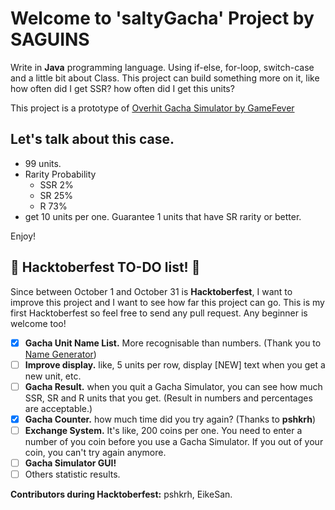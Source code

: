 # Welcome to 'saltyGacha' Project by SAGUINS
Write in **Java** programming language. Using if-else, for-loop, switch-case and a little bit about Class. This project can build something more on it, like how often did I get SSR? how often did I get this units?

This project is a prototype of [Overhit Gacha Simulator by GameFever](https://overhit.gamefever.co/gacha/)

## Let's talk about this case.
- 99 units.
- Rarity Probability
  - SSR 2%
  - SR 25%
  - R 73%
- get 10 units per one. Guarantee 1 units that have SR rarity or better.

Enjoy!

## 🎃 Hacktoberfest TO-DO list! 🎃
Since between October 1 and October 31 is **Hacktoberfest**, I want to improve this project and I want to see how far this project can go. This is my first Hacktoberfest so feel free to send any pull request. Any beginner is welcome too!
- [x] **Gacha Unit Name List.** More recognisable than numbers. (Thank you to [Name Generator](https://www.name-generator.org.uk/fantasy/))
- [ ] **Improve display.** like, 5 units per row, display [NEW] text when you get a new unit, etc.
- [ ] **Gacha Result.** when you quit a Gacha Simulator, you can see how much SSR, SR and R units that you get. (Result in numbers and percentages are acceptable.)
- [x] **Gacha Counter.** how much time did you try again? (Thanks to **pshkrh**)
- [ ] **Exchange System.** It's like, 200 coins per one. You need to enter a number of you coin before you use a Gacha Simulator. If you out of your coin, you can't try again anymore.
- [ ] **Gacha Simulator GUI!**
- [ ] Others statistic results.

**Contributors during Hacktoberfest:** pshkrh, EikeSan.
